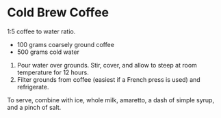 # Cold Brew Coffee

1:5 coffee to water ratio.

- 100 grams coarsely ground coffee
- 500 grams cold water

1. Pour water over grounds. Stir, cover, and allow to steep at room temperature for 12 hours.
2. Filter grounds from coffee (easiest if a French press is used) and refrigerate.

To serve, combine with ice, whole milk, amaretto, a dash of simple syrup, and a pinch of salt.
